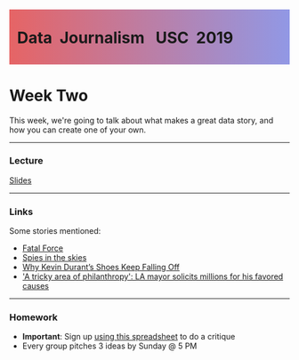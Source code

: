 <a href="https://amendelson.github.io/usc-course-spring-2019/"><div class="header">
<h1 class="ml7">
  <span class="text-wrapper">
    <span class="letters"><p id ="usc p">Data&nbsp;&nbsp;Journalism&nbsp;&nbsp;&nbsp;USC&nbsp;&nbsp;2019</p></span>
  </span>
</h1>
</div>
</a>
<script src="https://cdnjs.cloudflare.com/ajax/libs/animejs/2.0.2/anime.min.js"></script>

<script src="https://ajax.googleapis.com/ajax/libs/jquery/3.3.1/jquery.min.js"></script>

<style>
.header{
      background-image: linear-gradient(to right, #e66465, #9198e5);
}

.ml7 {
  position: relative;
  font-weight: 1200;


}
.ml7 .text-wrapper {
  position: relative;
  display: inline-block;
  padding-top: 0.2em;
  padding-right: 0.05em;
  padding-bottom: 0.1em;
  overflow: hidden;
  padding-left: 14px;
  
}
.ml7 .letter {
  transform-origin: 0 100%;
  display: inline-block;
  line-height: 1.3em;
  font-size: 3.6em;
  color: #FFFFFF
}


</style>


<script>
// Wrap every letter in a span
$('.ml7 .letters').each(function(){
  $(this).html($(this).text().replace(/([^\x00-\x80]|\w)/g, "<span class='letter'>$&</span>"));
});

anime.timeline({loop: true})
  .add({
    targets: '.ml7 .letter',
    translateY: ["1.1em", 0],
    translateX: ["0.55em", 0],
    translateZ: 0,
    rotateZ: [180, 0],
    duration: 1050,
    easing: "easeOutExpo",
    delay: function(el, i) {
      return 50 * i;
    }
  }).add({
    targets: '.ml7',
    opacity: 0,
    duration: 1000,
    easing: "easeOutExpo",
    delay: 1000
  });
</script>


# Week Two
This week, we're going to talk about what makes a great data story, and how you can create one of your own.

---

### Lecture

[Slides](https://docs.google.com/presentation/d/1NoKsLIV9dK4agyiTyc2XGbSux6WzJgpidJ5tLHQH8jc/edit#slide=id.g485785c734_0_240)

---

### Links

Some stories mentioned:

* [Fatal Force](https://www.washingtonpost.com/graphics/2018/national/police-shootings-2018/?utm_term=.2af26663c5d2)
* [Spies in the skies](https://www.buzzfeednews.com/article/peteraldhous/spies-in-the-skies#.ymOqmNLdjW)
* [Why Kevin Durant’s Shoes Keep Falling Off
](https://fivethirtyeight.com/features/why-kevin-durants-shoes-keep-falling-off/)
* ['A tricky area of philanthropy': LA mayor solicits millions for his favored causes](https://www.scpr.org/news/2017/08/23/74917/la-mayor-garcetti-behested-payments/)

---

### Homework

* **Important**: Sign up [using this spreadsheet](https://docs.google.com/spreadsheets/d/14IInAih3Vt4fj4e2IH1uIUXeJbnzcM8XhdVx9w-V8oc/edit?usp=sharing) to do a critique
* Every group pitches 3 ideas by Sunday @ 5 PM